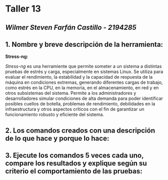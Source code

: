 # Taller 13
## *Wilmer Steven Farfán Castillo - 2194285*

## 1. Nombre y breve descripción de la herramienta:

**Stress-ng:**

*Stress-ng* es una herramiente que permite someter a un sistema a distintas pruebas de estrés y carga, especialmente en sistemas Linux. Se utiliza para evaluar el rendimiento, la estabilidad y la capacidad de respuesta de la máquina en condiciones extremas, generando diferentes cargas de trabajo, como estrés en la CPU, en la memoria, en el almacenamiento, en red y en otros subsistemas del sistema. Permite a los administradores y desarrolladores simular condiciones de alta demanda para poder identificar posibles cuellos de botella, problemas de rendimiento, debilidades en la infraestructura y otros aspectos críticos con el fin de garantizar un funcionamiento robusto y eficiente del sistema.

## 2. Los comandos creados con una descripción de lo que hace y porque lo hace:



## 3. Ejecute los comandos 5 veces cada uno, compare los resultados y explique según su criterio el comportamiento de las pruebas:
